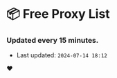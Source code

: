 # :package: Free Proxy List
### Updated every 15 minutes.

- Last updated: `2024-07-14 18:12`

:heart:

